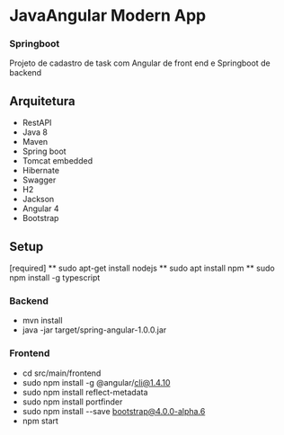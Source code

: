 # JavaAngular Modern App

### Springboot
Projeto de cadastro de task com Angular de front end e Springboot de backend

## Arquitetura

* RestAPI
* Java 8
* Maven
* Spring boot
* Tomcat embedded
* Hibernate
* Swagger
* H2
* Jackson
* Angular 4
* Bootstrap

## Setup

[required] 
** sudo apt-get install nodejs
** sudo apt install npm
** sudo npm install -g typescript

### Backend
  * mvn install
  * java -jar target/spring-angular-1.0.0.jar 

### Frontend
  * cd  src/main/frontend
  * sudo npm install -g @angular/cli@1.4.10
  * sudo npm install reflect-metadata
  *	sudo npm install portfinder
  * sudo npm install --save bootstrap@4.0.0-alpha.6
  * npm start


